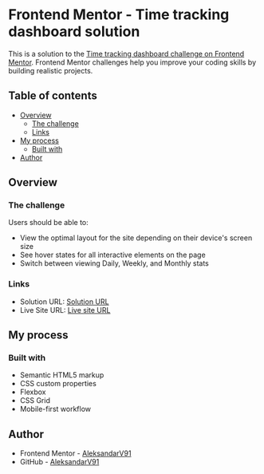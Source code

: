 # Frontend Mentor - Time tracking dashboard solution

This is a solution to the [Time tracking dashboard challenge on Frontend Mentor](https://www.frontendmentor.io/challenges/time-tracking-dashboard-UIQ7167Jw). Frontend Mentor challenges help you improve your coding skills by building realistic projects.

## Table of contents

- [Overview](#overview)
  - [The challenge](#the-challenge)
  - [Links](#links)
- [My process](#my-process)
  - [Built with](#built-with)
- [Author](#author)

## Overview

### The challenge

Users should be able to:

- View the optimal layout for the site depending on their device's screen size
- See hover states for all interactive elements on the page
- Switch between viewing Daily, Weekly, and Monthly stats

### Links

- Solution URL: [Solution URL](https://github.com/AleksandarV91/Time-tracking-dashboard-main)
- Live Site URL: [Live site URL](https://aleksandarv91.github.io/Time-tracking-dashboard-main/)

## My process

### Built with

- Semantic HTML5 markup
- CSS custom properties
- Flexbox
- CSS Grid
- Mobile-first workflow

## Author

- Frontend Mentor - [AleksandarV91](https://www.frontendmentor.io/profile/AleksandarV91)
- GitHub - [AleksandarV91](https://github.com/AleksandarV91)
